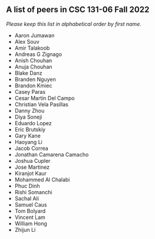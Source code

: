 A list of peers in CSC 131-06 Fall 2022
--------------------------------------------------

*Please keep this list in alphabetical order by first name.*
* Aaron Jumawan
* Alex Souv
* Amir Talakoob
* Andreas G Zignago
* Anish Chouhan
* Anuja Chouhan
* Blake Danz
* Branden Nguyen
* Brandon Kmiec
* Casey Paras
* Cesar Martin Del Campo
* Christian Vela Pasillas
* Danny Zhou
* Diya Soneji
* Eduardo Lopez
* Eric Brutskiy
* Gary Kane
* Haoyang Li 
* Jacob Correa
* Jonathan Camarena Camacho
* Joshua Cupler
* Jose Martinez
* Kiranjot Kaur
* Mohammed Al Chalabi
* Phuc Dinh
* Rishi Somanchi
* Sachal Ali
* Samuel Caus
* Tom Bolyard
* Vincent Lam
* William Hong
* Zhijun Li
